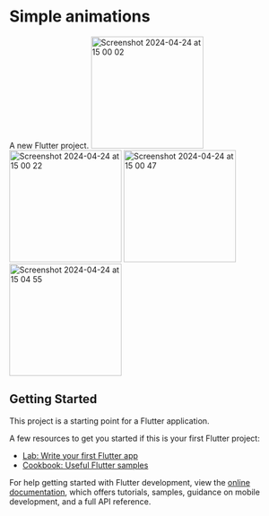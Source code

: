 # Simple animations

A new Flutter project.
<img width="200" alt="Screenshot 2024-04-24 at 15 00 02" src="https://github.com/shakhboz-dot/animation_simple/assets/79872210/a89002cd-6150-458f-a75d-aac7d103b963">
<img width="200" alt="Screenshot 2024-04-24 at 15 00 22" src="https://github.com/shakhboz-dot/animation_simple/assets/79872210/30e2da42-1ba4-4b01-9cc3-c6fa4f5ffaeb">
<img width="200" alt="Screenshot 2024-04-24 at 15 00 47" src="https://github.com/shakhboz-dot/animation_simple/assets/79872210/08ad6d7a-8e4f-4f59-9ef1-35f6d564084d">
<img width="200" alt="Screenshot 2024-04-24 at 15 04 55" src="https://github.com/shakhboz-dot/animation_simple/assets/79872210/ab3ddc14-9daf-4c4f-9e10-437a25a364f2">



## Getting Started

This project is a starting point for a Flutter application.

A few resources to get you started if this is your first Flutter project:

- [Lab: Write your first Flutter app](https://docs.flutter.dev/get-started/codelab)
- [Cookbook: Useful Flutter samples](https://docs.flutter.dev/cookbook)

For help getting started with Flutter development, view the
[online documentation](https://docs.flutter.dev/), which offers tutorials,
samples, guidance on mobile development, and a full API reference.
